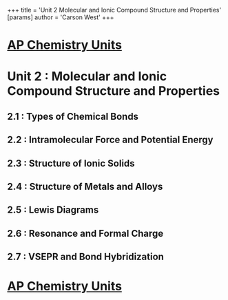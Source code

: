 +++
 title = 'Unit 2  Molecular and Ionic Compound Structure and Properties'
[params]
	author = 'Carson West'
+++
# [AP Chemistry Units](./../ap-chemistry-units/)

# Unit 2 : Molecular and Ionic Compound Structure and Properties
## 2.1 : Types of Chemical Bonds
## 2.2 : Intramolecular Force and Potential Energy
## 2.3 : Structure of Ionic Solids
## 2.4 : Structure of Metals and Alloys
## 2.5 : Lewis Diagrams
## 2.6 : Resonance and Formal Charge
## 2.7 : VSEPR and Bond Hybridization

# [AP Chemistry Units](./../ap-chemistry-units/)